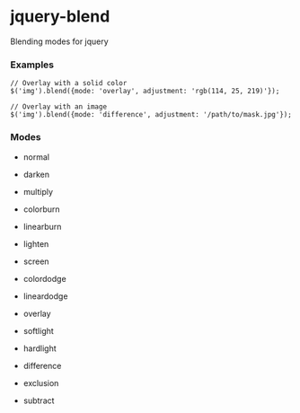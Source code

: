 # jquery-blend

Blending modes for jquery

### Examples

    // Overlay with a solid color
    $('img').blend({mode: 'overlay', adjustment: 'rgb(114, 25, 219)'});
    
    // Overlay with an image
    $('img').blend({mode: 'difference', adjustment: '/path/to/mask.jpg'});

### Modes
    
- normal

- darken
- multiply
- colorburn
- linearburn

- lighten
- screen
- colordodge
- lineardodge

- overlay
- softlight
- hardlight

- difference
- exclusion
- subtract